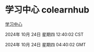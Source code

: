 # 学习中心 colearnhub
[学习中心](http://219.139.199.238:56308/colearnhub/)

2024年 10月 24日 星期四 12:40:02 CST

2024年 10月 24日 星期四 04:40:02 GMT
